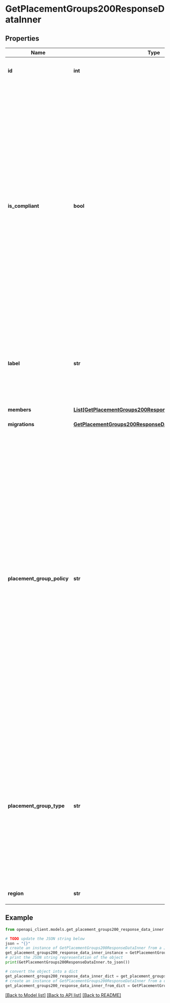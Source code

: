 # GetPlacementGroups200ResponseDataInner


## Properties

Name | Type | Description | Notes
------------ | ------------- | ------------- | -------------
**id** | **int** | The placement group&#39;s ID. You need to provide it for all operations that affect it. | [optional] 
**is_compliant** | **bool** | Whether all of the compute instances in your placement group are compliant. If &#x60;true&#x60;, all compute instances meet either the grouped-together or spread-apart model, which you determine through your selected &#x60;placement_group_type&#x60;. If &#x60;false&#x60;, a compute instance is out of this compliance. For example, assume you&#39;ve set &#x60;anti-affinity:local&#x60; as your &#x60;placement_group_type&#x60; and your group already has three qualifying compute instances on separate hosts, to support the spread-apart model. If a fourth compute instance is assigned that&#39;s on the same host as one of the existing three, the placement group is non-compliant. Enforce compliance in your group by setting a &#x60;placement_group_policy&#x60;.  &gt; 📘 &gt; &gt; Fixing compliance is not self-service. You need to wait for our assistance to physically move compute instances to make the group compliant again. | [optional] 
**label** | **str** | The unique name set for the placement group. A label has these constraints:  - It needs to begin and end with an alphanumeric character. - It can only consist of alphanumeric characters, hyphens (&#x60;-&#x60;), underscores (&#x60;_&#x60;) or periods (&#x60;.&#x60;). | [optional] 
**members** | [**List[GetPlacementGroups200ResponseDataInnerMembersInner]**](GetPlacementGroups200ResponseDataInnerMembersInner.md) | An array of compute instances included in the placement group. | [optional] 
**migrations** | [**GetPlacementGroups200ResponseDataInnerMigrations**](GetPlacementGroups200ResponseDataInnerMigrations.md) |  | [optional] 
**placement_group_policy** | **str** | How requests to add future compute instances to your placement group are handled, and whether it remains compliant:  - &#x60;strict&#x60;. Don&#39;t assign a new compute instance if it breaks the grouped-together or spread-apart model set by the &#x60;placement_group_type&#x60;. Use this to ensure the placement group stays compliant (&#x60;is_compliant: true&#x60;). - &#x60;flexible&#x60;. Assign a new compute instance, even if it breaks the grouped-together or spread-apart model set by the &#x60;placement_group_type&#x60;. This makes the group non-compliant (&#x60;is_compliant: false&#x60;). You need to wait for Akamai to move the offending compute instance to make it compliant again, once the necessary capacity is available in the region. Offers flexibility to add future compute instances if compliance isn&#39;t an immediate concern.  &lt;&lt;LB&gt;&gt;  &gt; 📘 &gt; &gt; In rare cases, non-compliance can occur with a &#x60;strict&#x60; placement group if Akamai needs to failover or migrate your compute instances for maintenance. Fixing non-compliance for a &#x60;strict&#x60; placement group is prioritized over a &#x60;flexible&#x60; group. | [optional] 
**placement_group_type** | **str** | How compute instances are distributed in your placement group. A &#x60;placement_group_type&#x60; using anti-affinity (&#x60;anti-affinity:local&#x60;) places compute instances in separate hosts, but still in the same region. This best supports the spread-apart model for high availability. A &#x60;placement_group_type&#x60; using affinity places compute instances physically close together, possibly on the same host. This supports the grouped-together model for low-latency.  &gt; 📘 &gt; &gt; Currently, only &#x60;anti_affinity:local&#x60; is available for &#x60;placement_group_type&#x60;. | [optional] [readonly] 
**region** | **str** | The [region](https://techdocs.akamai.com/linode-api/reference/get-regions) where the placement group was deployed. | [optional] [readonly] 

## Example

```python
from openapi_client.models.get_placement_groups200_response_data_inner import GetPlacementGroups200ResponseDataInner

# TODO update the JSON string below
json = "{}"
# create an instance of GetPlacementGroups200ResponseDataInner from a JSON string
get_placement_groups200_response_data_inner_instance = GetPlacementGroups200ResponseDataInner.from_json(json)
# print the JSON string representation of the object
print(GetPlacementGroups200ResponseDataInner.to_json())

# convert the object into a dict
get_placement_groups200_response_data_inner_dict = get_placement_groups200_response_data_inner_instance.to_dict()
# create an instance of GetPlacementGroups200ResponseDataInner from a dict
get_placement_groups200_response_data_inner_from_dict = GetPlacementGroups200ResponseDataInner.from_dict(get_placement_groups200_response_data_inner_dict)
```
[[Back to Model list]](../README.md#documentation-for-models) [[Back to API list]](../README.md#documentation-for-api-endpoints) [[Back to README]](../README.md)


